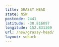 ```yaml
---
title: GRASSY HEAD
state: NSW
postcode: 2441
latitude: -30.816097
longitude: 152.831369
url: /nsw/grassy-head/
layout: suburb
---
```

